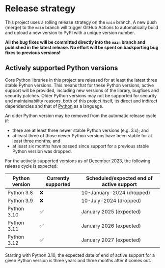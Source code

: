 <!--
SPDX-FileCopyrightText: Contributors to the Power Grid Model project <powergridmodel@lfenergy.org>

SPDX-License-Identifier: MPL-2.0
-->

# Release strategy

This project uses a rolling release strategy on the `main` branch.
A new push (merge) to the `main` branch will trigger GitHub Actions to automatically 
build and upload a new version to PyPI with a unique version number.

**All the bug fixes will be committed directly into the `main` branch and published in the latest release. 
No effort will be spent on backporting bug fixes to previous versions!**

## Actively supported Python versions

Core Python libraries in this project are released for at least the latest three stable Python versions.
This means that for these Python versions, active support will be provided,
including new versions of the library, bugfixes and security patches.
Older Python versions may not be supported for security and maintainability reasons,
both of this project itself, its direct and indirect dependencies
and that of [Python](https://devguide.python.org/versions/) as a language.

An older Python version may be removed from the automatic release cycle if:

- there are at least three newer stable Python versions (e.g. 3.x); and
- at least three of those newer Python versions have been stable for at least three months; and
- at least six months have passed since support for a previous stable Python version was dropped.

For the actively supported versions as of December 2023, the following release cycle is expected:

| Python version | Currently supported | Scheduled/expected end of active support |
| -------------- | ------------------- | ---------------------------------------- |
| Python 3.8     | &#10060;            | 10-January-2024 (dropped)                |
| Python 3.9     | &#10060;            | 10-July-2024 (dropped)                    |
| Python 3.10    | &#9989;             | January 2025 (expected)                  |
| Python 3.11    | &#9989;             | January 2026 (expected)                  |
| Python 3.12    | &#9989;             | January 2027 (expected)                  |

Starting with Python 3.10, the expected date of end of active support for a given Python version
is three years and three months after it comes out.
